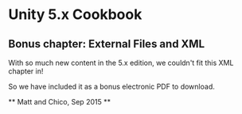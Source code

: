 # Unity 5.x Cookbook

## Bonus chapter: External Files and XML

With so much new content in the 5.x edition, we couldn't fit this XML chapter in!

So we have included it as a bonus electronic PDF to download.

** Matt and Chico, Sep 2015 **
